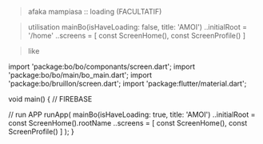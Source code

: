 > afaka mampiasa :: loading (FACULTATIF)

> utilisation
mainBo(isHaveLoading: false, title: 'AMOI')
      ..initialRoot = '/home'
      ..screens = [
        const ScreenHome(),
        const ScreenProfile()
      ]
      
      
> like 

import 'package:bo/bo/componants/screen.dart';
import 'package:bo/bo/main/bo_main.dart';
import 'package:bo/bruillon/screen.dart';
import 'package:flutter/material.dart';

void main() {
  // FIREBASE

  // run APP
  runApp(
    mainBo(isHaveLoading: true, title: 'AMOI')
      ..initialRoot = const ScreenHome().rootName
      ..screens = [
        const ScreenHome(),
        const ScreenProfile()
      ]
  );
}
